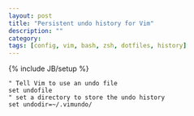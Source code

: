 ```yaml
---
layout: post
title: "Persistent undo history for Vim"
description: ""
category: 
tags: [config, vim, bash, zsh, dotfiles, history]
---
```

{% include JB/setup %}

    " Tell Vim to use an undo file
    set undofile
    " set a directory to store the undo history
    set undodir=~/.vimundo/


